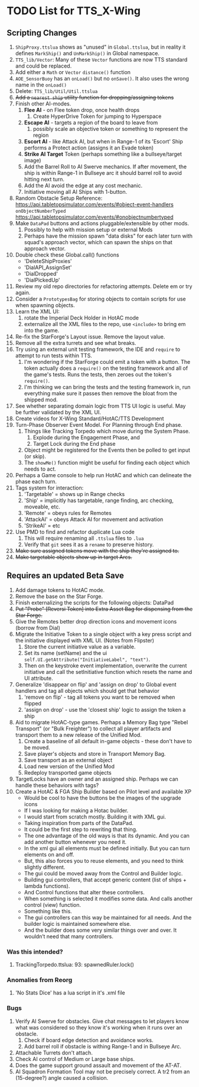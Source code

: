 # TODO List for TTS_X-Wing

## Scripting Changes

1. `ShipProxy.ttslua` shows as "unused" in `Global.ttslua`,
    but in reality it defines `MarkShip()` and `UnMarkShip()` in Global namespace.
1. `TTS_lib/Vector`: Many of these `Vector` functions are now TTS standard and could be replaced.
1. Add either a `Math` or `Vector` `distance()` function
1. `AOE_SensorBuoy` has an `onLoad()` but no `onSave()`. It also uses the wrong name in the `onLoad()`
1. Delete: `TTS_lib/Util/Util.ttslua`
1. ~~Add a `nearest ship` utility function for dropping/assigning tokens~~
1. Finish other AI-modes.
    1. **Flee AI** - on Flee token drop, once health drops 
        1. Create HyperDrive Token for jumping to Hyperspace
    1. **Escape AI** - targets a region of the board to leave from
        1. possibly scale an objective token or something to represent the region
    1. **Escort AI** - like Attack AI, but when in Range-1 of its 'Escort' Ship performs a Protect action (assigns it an Evade token)
    1. **Strike AI Target** Token (perhaps something like a bullseye/target image)
    1. Add the Barrel Roll to AI Swerve mechanics. If after movement, the ship is within Range-1 in Bullseye arc it should barrel roll to avoid hitting next turn.
    1. Add the AI avoid the edge at any cost mechanic.
    1. Initiative moving all AI Ships with 1-button.
1. Random Obstacle Setup
    Reference: 
    https://api.tabletopsimulator.com/events/#object-event-handlers
    <br/>`onObjectNumberTyped`
    https://api.tabletopsimulator.com/events/#onobjectnumbertyped
1. Make `DataPad` buttons and actions pluggable/extensible by other mods.
    1. Possibly to help with mission setup or external Mods
    1. Perhaps have the mission spawn "data disks" for each later turn with squad's approach vector, which can spawn the ships on that approach vector.
1. Double check these Global.call() functions 
    * 'DeleteShipProxies'
    * 'DialAPI_AssignSet'
    * 'DialDropped'
    * 'DialPickedUp'
1. Review my old repo directories for refactoring attempts. Delete em or try again.
1. Consider a `PrototypesBag` for storing objects to contain scripts for use when spawning objects.
1. Learn the XML UI:
    1. rotate the Imperial Deck Holder in HotAC mode
    1. externalize all the XML files to the repo, use `<include>` to bring em into the game.
1. Re-fix the StarForge's Layout issue. Remove the layout value.
1. Remove all the extra turrets and see what breaks.
1. Try using an external unit testing framework, the IDE and `require` to attempt to run tests within TTS.
    1. I'm wondering if the StarForge could emit a token with a button. The token actually does a `require()` on the testing framework and all of the game's tests. Runs the tests, then zeroes out the token's `require()`.
    2. I'm thinking we can bring the tests and the testing framework in, run everything make sure it passes then remove the bloat from the shipped mod.
2. See whether separating domain logic from TTS UI logic is useful. May be further validated by the XML UI.
3. Create videos for X-Wing Standard/HotAC/TTS Development
4. Turn-Phase Observer Event Model. For Planning through End phase.
    1. Things like Tracking Torpedo which move during the System Phase.
        1. Explode during the Engagement Phase, and
        2. Target Lock during the End phase
    2. Object might be registered for the Events then be polled to get input (or skip).
    3. The `showMe()` function might be useful for finding each object which needs to act.
5. Perhaps a Game console to help run HotAC and which can delineate the phase each turn.
6. Tags system for interaction:
   1. 'Targetable' = shows up in Range checks
   2. 'Ship' = implicitly has targetable, range finding, arc checking, moveable, etc.
   3. 'Remote' = obeys rules for Remotes
   4. 'AttackAI' = obeys Attack AI for movement and activation
   5. 'StrikeAI' = etc
7. Use PMD to find and refactor duplicate Lua code
   1. This will require renaming all `.ttslua` files to `.lua`
   2. Verify that `git` sees it as a `rename` to preserve history.
8. ~~Make sure assigned tokens move with the ship they're assigned to.~~
9. ~~Make targetable objects show up in target Arcs.~~


## Requires an updated Beta Save

1. Add damage tokens to HotAC mode.
1. Remove the base on the Star Forge.
1. Finish externalizing the scripts for the following objects: 
    DataPad
1. ~~Put "Probe" [Reversi Token] into Extra Asset Bag for dispensing from the Star Forge.~~
1. Give the Remotes better drop direction icons and movement icons (borrow from Dial)
1. Migrate the Initiative Token to a single object with a key press script and the initiative displayed with XML UI. (Notes from Flipster)
    1. Store the current initiative value as a variable.
    2. Set its name (setName) and the ui `self.UI.getAttribute("InitiativeLabel", "text")`.
    3. Then on the keystroke event implementation, overwrite the current initiative and call the setInitiative function which resets the name and UI attribute.
1. Generalize 'disappear on flip' and 'assign on drop' to Global event handlers and tag all objects which should get that behavior
    1. 'remove on flip' - tag all tokens you want to be removed when flipped
    2. 'assign on drop' - use the 'closest ship' logic to assign the token a ship
1. Aid to migrate HotAC-type games. Perhaps a Memory Bag type "Rebel Transport" (or "Bulk Freighter") to collect all player artifacts and transport them to a new release of the Unified Mod.
    1. Create a baseline of all default in-game objects - these don't have to be moved.
    1. Save player's objects and store in Transport Memory Bag.
    1. Save transport as an external object
    1. Load new version of the Unified Mod
    1. Redeploy transported game objects
1. TargetLocks have an owner and an assigned ship. Perhaps we can handle these behaviors with tags?
1. Create a HotAC & FGA Ship Builder based on Pilot level and available XP
    * Would be cool to have the buttons be the images of the upgrade icons
    * If I was looking for making a Hotac builder.
    * I would start from scratch mostly. Building it with XML gui.
    * Taking inspiration from parts of the DataPad.
    * It could be the first step to rewriting that thing.
    * The one advantage of the old ways is that its dynamic. And you can add another button whenever you need it.
    * In the xml gui all elements must be defined initially. But you can turn elements on and off.
    * But, this also forces you to reuse elements, and you need to think slightly different.
    * The gui could be moved away from the Control and Builder logic.
    * Building gui controllers, that accept generic content (list of ships + lambda functions).
    * And Control functions that alter these controllers.
    * When something is selected it modifies some data. And calls another control (view) function.
    * Something like this.
    * The gui controllers can this way be maintained for all needs. And the builder logic is maintained somewhere else.
    * And the builder does some very similar things over and over. It wouldn’t need that many controllers.

### Was this intended?

1. TrackingTorpedo.ttslua: 93:     spawnedRuler.lock()

### Anomalies from Reorg

1. 'No Stats Dice' has a lua script in it's .xml file

### Bugs

1. Verify AI Swerve for obstacles. Give chat messages to let players
   know what was considered so they know it's working when it runs over
   an obstacle.
   1. Check if board edge detection and avoidance works.
   1. Add barrel roll if obstacle is withing Range-1 and in Bullseye Arc.
2. Attachable Turrets don't attach.
3. Check AI control of Medium or Large base ships.
4. Does the game support ground assault and movement of the AT-AT.
5. AI Squadron Formation Tool may not be precisely correct. A tr2 from an (15-degree?) angle caused a collision.
